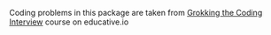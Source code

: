 
Coding problems in this package are taken from [Grokking the Coding Interview](https://www.educative.io/courses/grokking-the-coding-interview) course on educative.io